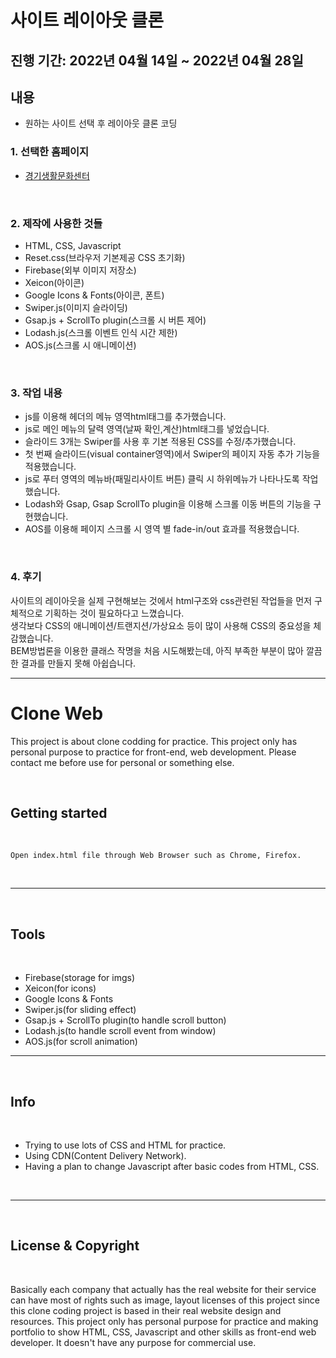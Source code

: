 # 사이트 레이아웃 클론

## 진행 기간: 2022년 04월 14일 ~ 2022년 04월 28일

## 내용

- 원하는 사이트 선택 후 레이아웃 클론 코딩

### 1. 선택한 홈페이지

* [경기생활문화센터](https://glife.ggcf.kr/) 

<br>


### 2. 제작에 사용한 것들

* HTML, CSS, Javascript
* Reset.css(브라우저 기본제공 CSS 초기화)
* Firebase(외부 이미지 저장소)
* Xeicon(아이콘)
* Google Icons & Fonts(아이콘, 폰트)
* Swiper.js(이미지 슬라이딩)
* Gsap.js + ScrollTo plugin(스크롤 시 버튼 제어)
* Lodash.js(스크롤 이벤트 인식 시간 제한)
* AOS.js(스크롤 시 애니메이션)


<br>

### 3. 작업 내용

* js를 이용해 헤더의 메뉴 영역html태그를 추가했습니다.
* js로 메인 메뉴의 달력 영역(날짜 확인,계산)html태그를 넣었습니다.
* 슬라이드 3개는 Swiper를 사용 후 기본 적용된 CSS를 수정/추가했습니다.
* 첫 번째 슬라이드(visual container영역)에서 Swiper의 페이지 자동 추가 기능을 적용했습니다.
* js로 푸터 영역의 메뉴바(패밀리사이트 버튼) 클릭 시 하위메뉴가 나타나도록 작업했습니다.
* Lodash와 Gsap, Gsap ScrollTo plugin을 이용해 스크롤 이동 버튼의 기능을 구현했습니다.
* AOS를 이용해 페이지 스크롤 시 영역 별 fade-in/out 효과를 적용했습니다.


<br>

### 4. 후기

사이트의 레이아웃을 실제 구현해보는 것에서 html구조와 css관련된 작업들을 먼저 구체적으로 기획하는 것이 필요하다고 느꼈습니다.  
생각보다 CSS의 애니메이션/트랜지션/가상요소 등이 많이 사용해 CSS의 중요성을 체감했습니다.  
BEM방법론을 이용한 클래스 작명을 처음 시도해봤는데, 아직 부족한 부분이 많아 깔끔한 결과를 만들지 못해 아쉽습니다.




---






# Clone Web

This project is about clone codding for practice.
This project only has personal purpose to practice for front-end, web development.
Please contact me before use for personal or something else.    

<br>

## Getting started

<br>

    Open index.html file through Web Browser such as Chrome, Firefox.

<br>
<hr>
<br>

## Tools

<br>

* Firebase(storage for imgs)
* Xeicon(for icons)
* Google Icons & Fonts
* Swiper.js(for sliding effect)
* Gsap.js + ScrollTo plugin(to handle scroll button)
* Lodash.js(to handle scroll event from window)
* AOS.js(for scroll animation)

<hr>
<br>

## Info

<br>

- Trying to use lots of CSS and HTML for practice.
- Using CDN(Content Delivery Network).
- Having a plan to change Javascript after basic codes from HTML, CSS.

<br>
<hr>
<br>

## License & Copyright

<br>

Basically each company that actually has the real website for their service can have most of rights such as image, layout licenses of this project since this clone coding project is based in their real website design and resources.
This project only has personal purpose for practice and making portfolio to show HTML, CSS, Javascript and other skills as front-end web developer. It doesn't have any purpose for commercial use.
